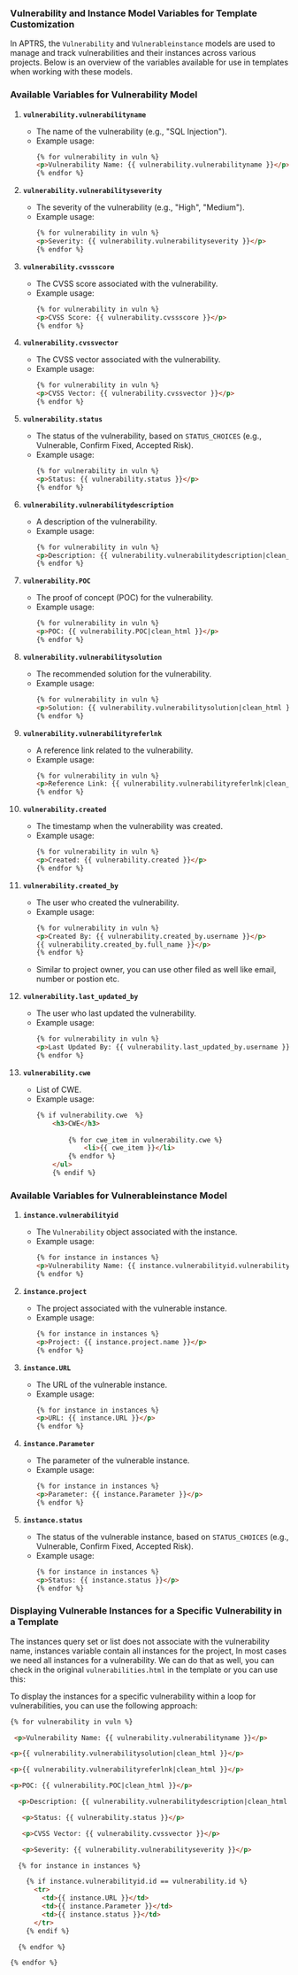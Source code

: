 ### Vulnerability and Instance Model Variables for Template Customization

In APTRS, the `Vulnerability` and `Vulnerableinstance` models are used to manage and track vulnerabilities and their instances across various projects. Below is an overview of the variables available for use in templates when working with these models.

### Available Variables for Vulnerability Model


1. **`vulnerability.vulnerabilityname`**  
    - The name of the vulnerability (e.g., "SQL Injection").  
    - Example usage:  
        ```html
        {% for vulnerability in vuln %}
        <p>Vulnerability Name: {{ vulnerability.vulnerabilityname }}</p>
        {% endfor %}
        ```

2. **`vulnerability.vulnerabilityseverity`**  
    - The severity of the vulnerability (e.g., "High", "Medium").  
    - Example usage:  
        ```html
        {% for vulnerability in vuln %}
        <p>Severity: {{ vulnerability.vulnerabilityseverity }}</p>
        {% endfor %}
        ```

3. **`vulnerability.cvssscore`**  
    - The CVSS score associated with the vulnerability.  
    - Example usage:  
        ```html
        {% for vulnerability in vuln %}
        <p>CVSS Score: {{ vulnerability.cvssscore }}</p>
        {% endfor %}
        ```

4. **`vulnerability.cvssvector`**  
    - The CVSS vector associated with the vulnerability.  
    - Example usage:  
        ```html
        {% for vulnerability in vuln %}
        <p>CVSS Vector: {{ vulnerability.cvssvector }}</p>
        {% endfor %}
        ```

5. **`vulnerability.status`**  
    - The status of the vulnerability, based on `STATUS_CHOICES` (e.g., Vulnerable, Confirm Fixed, Accepted Risk).  
    - Example usage:  
        ```html
        {% for vulnerability in vuln %}
        <p>Status: {{ vulnerability.status }}</p>
        {% endfor %}
        ```

6. **`vulnerability.vulnerabilitydescription`**  
    - A description of the vulnerability.  
    - Example usage:  
        ```html
        {% for vulnerability in vuln %}
        <p>Description: {{ vulnerability.vulnerabilitydescription|clean_html }}</p>
        {% endfor %}
        ```

7. **`vulnerability.POC`**  
    - The proof of concept (POC) for the vulnerability.  
    - Example usage:  
        ```html
        {% for vulnerability in vuln %}
        <p>POC: {{ vulnerability.POC|clean_html }}</p>
        {% endfor %}
        ```

8. **`vulnerability.vulnerabilitysolution`**  
    - The recommended solution for the vulnerability.  
    - Example usage:  
        ```html
        {% for vulnerability in vuln %}
        <p>Solution: {{ vulnerability.vulnerabilitysolution|clean_html }}</p>
        {% endfor %}
        ```

9. **`vulnerability.vulnerabilityreferlnk`**  
    - A reference link related to the vulnerability.  
    - Example usage:  
        ```html
        {% for vulnerability in vuln %}
        <p>Reference Link: {{ vulnerability.vulnerabilityreferlnk|clean_html }}</p>
        {% endfor %}
        ```

10. **`vulnerability.created`**  
    - The timestamp when the vulnerability was created.  
    - Example usage:  
        ```html
        {% for vulnerability in vuln %}
        <p>Created: {{ vulnerability.created }}</p>
        {% endfor %}
        ```

11. **`vulnerability.created_by`**  
    - The user who created the vulnerability.  
    - Example usage:  
        ```html
        {% for vulnerability in vuln %}
        <p>Created By: {{ vulnerability.created_by.username }}</p>
        {{ vulnerability.created_by.full_name }}</p>
        {% endfor %}
        ```
    - Similar to project owner, you can use other filed as well  like email, number or postion etc.

12. **`vulnerability.last_updated_by`**  
    - The user who last updated the vulnerability.  
    - Example usage:  
      ```html
      {% for vulnerability in vuln %}
      <p>Last Updated By: {{ vulnerability.last_updated_by.username }}</p>
      {% endfor %}
      ```
13. **`vulnerability.cwe`**  
    - List of CWE.  
    - Example usage:  
      ```html
      {% if vulnerability.cwe  %}
          <h3>CWE</h3>
          
              {% for cwe_item in vulnerability.cwe %}
                  <li>{{ cwe_item }}</li>
              {% endfor %}
          </ul>
          {% endif %}
      ```



### Available Variables for Vulnerableinstance Model

1. **`instance.vulnerabilityid`**  
   - The `Vulnerability` object associated with the instance.  
   - Example usage:  
     ```html
     {% for instance in instances %}
     <p>Vulnerability Name: {{ instance.vulnerabilityid.vulnerabilityname }}</p>
     {% endfor %}
     ```

2. **`instance.project`**  
   - The project associated with the vulnerable instance.  
   - Example usage:  
     ```html
     {% for instance in instances %}
     <p>Project: {{ instance.project.name }}</p>
     {% endfor %}
     ```

3. **`instance.URL`**  
   - The URL of the vulnerable instance.  
   - Example usage:  
     ```html
     {% for instance in instances %}
     <p>URL: {{ instance.URL }}</p>
     {% endfor %}
     ```

4. **`instance.Parameter`**  
   - The parameter of the vulnerable instance.  
   - Example usage:  
     ```html
     {% for instance in instances %}
     <p>Parameter: {{ instance.Parameter }}</p>
     {% endfor %}
     ```

5. **`instance.status`**  
   - The status of the vulnerable instance, based on `STATUS_CHOICES` (e.g., Vulnerable, Confirm Fixed, Accepted Risk).  
   - Example usage:  
     ```html
     {% for instance in instances %}
     <p>Status: {{ instance.status }}</p>
     {% endfor %}
     ```

### Displaying Vulnerable Instances for a Specific Vulnerability in a Template
The instances query set or list does not associate with the vulnerability name, instances variable contain all instances for the project, In most cases we need all instances for a vulnerability. We can do that as well, you can check in the original ``vulnerabilities.html`` in the template or you can use this: 

To display the instances for a specific vulnerability within a loop for vulnerabilities, you can use the following approach:

```html
{% for vulnerability in vuln %}

 <p>Vulnerability Name: {{ vulnerability.vulnerabilityname }}</p>

<p>{{ vulnerability.vulnerabilitysolution|clean_html }}</p>

<p>{{ vulnerability.vulnerabilityreferlnk|clean_html }}</p>

<p>POC: {{ vulnerability.POC|clean_html }}</p>

  <p>Description: {{ vulnerability.vulnerabilitydescription|clean_html }}</p>

   <p>Status: {{ vulnerability.status }}</p>

   <p>CVSS Vector: {{ vulnerability.cvssvector }}</p>

   <p>Severity: {{ vulnerability.vulnerabilityseverity }}</p>

  {% for instance in instances %}

    {% if instance.vulnerabilityid.id == vulnerability.id %}
      <tr>
        <td>{{ instance.URL }}</td>
        <td>{{ instance.Parameter }}</td>
        <td>{{ instance.status }}</td>
      </tr>
    {% endif %}

  {% endfor %}

{% endfor %}
```